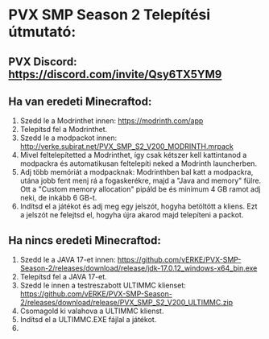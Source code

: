 # PVX SMP Season 2 Telepítési útmutató:

## PVX Discord: https://discord.com/invite/Qsy6TX5YM9

## Ha van eredeti Minecraftod:
1. Szedd le a Modrinthet innen: https://modrinth.com/app
2. Telepítsd fel a Modrinthet.
3. Szedd le a modpackot innen: http://verke.subirat.net/PVX_SMP_S2_V200_MODRINTH.mrpack
4. Mivel feltelepítetted a Modrinthet, így csak kétszer kell kattintanod a modpackra és automatikusan feltelepíti neked a Modrinth launcherben.
5. Adj több memóriát a modpacknak: Modrinthben bal katt a modpackra, utána jobb fent menj rá a fogaskerékre, majd a "Java and memory" fülre. Ott a "Custom memory allocation" pipáld be és minimum 4 GB ramot adj neki, de inkább 6 GB-t.
6. Indítsd el a játékot és adj meg egy jelszót, hogyha betöltött a kliens. Ezt a jelszót ne felejtsd el, hogyha újra akarod majd telepíteni a packot.



## Ha nincs eredeti Minecraftod:
1. Szedd le a JAVA 17-et innen: https://github.com/vERKE/PVX-SMP-Season-2/releases/download/release/jdk-17.0.12_windows-x64_bin.exe
2. Telepítsd fel a JAVA 17-et.
3. Szedd le innen a testreszabott ULTIMMC klienset: https://github.com/vERKE/PVX-SMP-Season-2/releases/download/release/PVX_SMP_S2_V200_ULTIMMC.zip
4. Csomagold ki valahova a ULTIMMC klienst.
5. Indítsd el a ULTIMMC.EXE fájlal a játékot.
6.
